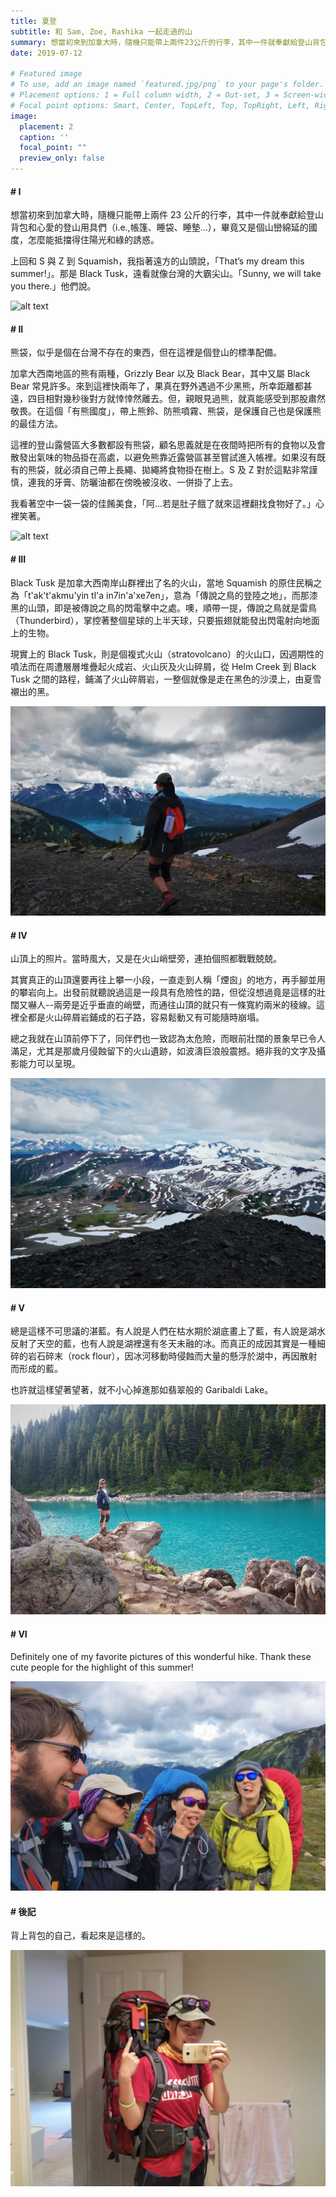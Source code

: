 ```yaml
---
title: 夏登
subtitle: 和 Sam, Zoe, Rashika 一起走過的山
summary: 想當初來到加拿大時，隨機只能帶上兩件23公斤的行李，其中一件就奉獻給登山背包和心愛的登山用具們...
date: 2019-07-12

# Featured image
# To use, add an image named `featured.jpg/png` to your page's folder.
# Placement options: 1 = Full column width, 2 = Out-set, 3 = Screen-width
# Focal point options: Smart, Center, TopLeft, Top, TopRight, Left, Right, BottomLeft, Bottom, BottomRight
image:
  placement: 2
  caption: ''
  focal_point: ""
  preview_only: false
---
```



#### # I
想當初來到加拿大時，隨機只能帶上兩件 23 公斤的行李，其中一件就奉獻給登山背包和心愛的登山用具們（i.e.,帳篷、睡袋、睡墊…），畢竟又是個山巒綿延的國度，怎麼能抵擋得住陽光和綠的誘惑。

上回和 S 與 Z 到 Squamish，我指著遠方的山頭說，「That’s my dream this summer!」。那是 Black Tusk，遠看就像台灣的大霸尖山。「Sunny, we will take you there.」他們說。

![alt text](IMG_5083.JPG "")

#### # II
熊袋，似乎是個在台灣不存在的東西，但在這裡是個登山的標準配備。

加拿大西南地區的熊有兩種，Grizzly Bear 以及 Black Bear，其中又屬 Black Bear 常見許多。來到這裡快兩年了，果真在野外遇過不少黑熊，所幸距離都甚遠，四目相對幾秒後對方就悻悻然離去。但，親眼見過熊，就真能感受到那股肅然敬畏。在這個「有熊國度」，帶上熊鈴、防熊噴霧、熊袋，是保護自己也是保護熊的最佳方法。

這裡的登山露營區大多數都設有熊袋，顧名思義就是在夜間時把所有的食物以及會散發出氣味的物品掛在高處，以避免熊靠近露營區甚至嘗試進入帳裡。如果沒有既有的熊袋，就必須自己帶上長繩、拋繩將食物掛在樹上。S 及 Z 對於這點非常謹慎，連我的牙膏、防曬油都在傍晚被沒收、一併掛了上去。

我看著空中一袋一袋的佳餚美食，「阿…若是肚子餓了就來這裡翻找食物好了。」心裡笑著。

![alt text](IMG_5100_1.jpg "")

#### # III
Black Tusk 是加拿大西南岸山群裡出了名的火山，當地 Squamish 的原住民稱之為「t'ak't'akmu'yin tl'a in7in'a'xe7en」，意為「傳說之鳥的登陸之地」，而那漆黑的山頭，即是被傳說之鳥的閃電擊中之處。噢，順帶一提，傳說之鳥就是雷鳥（Thunderbird），掌控著整個星球的上半天球，只要振翅就能發出閃電射向地面上的生物。

現實上的 Black Tusk，則是個複式火山（stratovolcano）的火山口，因週期性的噴法而在周遭層層堆疊起火成岩、火山灰及火山碎屑，從 Helm Creek 到 Black Tusk 之間的路程，鋪滿了火山碎屑岩，一整個就像是走在黑色的沙漠上，由夏雪襯出的黑。

![alt text](20190712_140725_1.jpg "")


#### # IV
山頂上的照片。當時風大，又是在火山峭壁旁，連拍個照都戰戰兢兢。

其實真正的山頂還要再往上攀一小段，一直走到人稱「煙囪」的地方，再手腳並用的攀岩向上。出發前就聽說過這是一段具有危險性的路，但從沒想過竟是這樣的壯闊又嚇人--兩旁是近乎垂直的峭壁，而通往山頂的就只有一條寬約兩米的稜線。這裡全都是火山碎屑岩鋪成的石子路，容易鬆動又有可能隨時崩塌。

總之我就在山頂前停下了，同伴們也一致認為太危險，而眼前壯闊的景象早已令人滿足，尤其是那歲月侵蝕留下的火山遺跡，如波濤巨浪般震撼。絕非我的文字及攝影能力可以呈現。

![alt text](IMG_5210_1.jpg "")

#### # V
總是這樣不可思議的湛藍。有人說是人們在枯水期於湖底畫上了藍，有人說是湖水反射了天空的藍，也有人說是湖裡還有冬天未融的冰。而真正的成因其實是一種細碎的岩石碎末（rock flour），因冰河移動時侵蝕而大量的懸浮於湖中，再因散射而形成的藍。

也許就這樣望著望著，就不小心掉進那如翡翠般的 Garibaldi Lake。

![alt text](20190712_184159_2.jpg "")

#### # VI
Definitely one of my favorite pictures of this wonderful hike. Thank these cute people for the highlight of this summer!

![alt text](IMG-20190719-WA0005_1.jpg "")

#### # 後記
背上背包的自己，看起來是這樣的。

![alt text](featured.jpg "")

